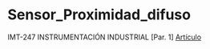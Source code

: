 # Sensor_Proximidad_difuso
IMT-247 INSTRUMENTACIÓN INDUSTRIAL [Par. 1]
[Artículo](Proyecto_SensorDifuso_IEEE.pdf)

